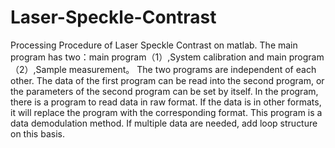 # Laser-Speckle-Contrast
Processing Procedure of Laser Speckle Contrast on matlab.
The main program has two：main program（1）,System calibration and main program（2）,Sample measurement。
The two programs are independent of each other. The data of the first program can be read into the second program, or the parameters of the second program can be set by itself.
In the program, there is a program to read data in raw format. If the data is in other formats, it will replace the program with the corresponding format.
This program is a data demodulation method. If multiple data are needed, add loop structure on this basis.

